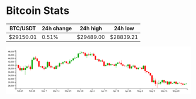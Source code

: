 # Bitcoin Stats

BTC/USDT|24h change|24h high|24h low|
|---|---|---|---|
|$29150.01|0.51%|$29489.00|$28839.21|

<img src="./chart.svg">
